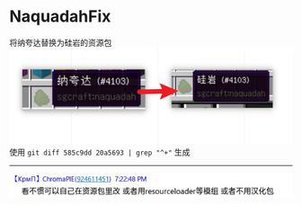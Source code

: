 # NaquadahFix
将纳夸达替换为硅岩的资源包
![](docs/2.png)
使用 `git diff 585c9dd 20a5693 | grep "^+"` 生成

---
![](docs/1.png)

